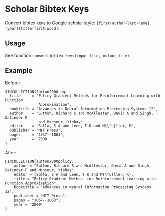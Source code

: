 # Scholar Bibtex Keys

Convert bibtex keys to Google scholar style: `[first-author-last-name][year][title-first-word]`.

## Usage

See function `convert_bibtex_keys(input_file, output_file)`.

## Example

Before:

```[bibtex]
@INCOLLECTION{Sutton2000-bq,
  title     = "Policy Gradient Methods for Reinforcement Learning with Function
               Approximation",
  booktitle = "Advances in Neural Information Processing Systems 12",
  author    = "Sutton, Richard S and McAllester, David A and Singh, Satinder P
               and Mansour, Yishay",
  editor    = "Solla, S A and Leen, T K and M{\"u}ller, K",
  publisher = "MIT Press",
  pages     = "1057--1063",
  year      =  2000
}
```

After:

```[bibtex]
@INCOLLECTION{sutton2000policy,
    author = "Sutton, Richard S and McAllester, David A and Singh, Satinder P and Mansour, Yishay",
    editor = {Solla, S A and Leen, T K and M{\"u}ller, K},
    title = "Policy Gradient Methods for Reinforcement Learning with Function Approximation",
    booktitle = "Advances in Neural Information Processing Systems 12",
    publisher = "MIT Press",
    pages = "1057--1063",
    year = "2000"
}
```